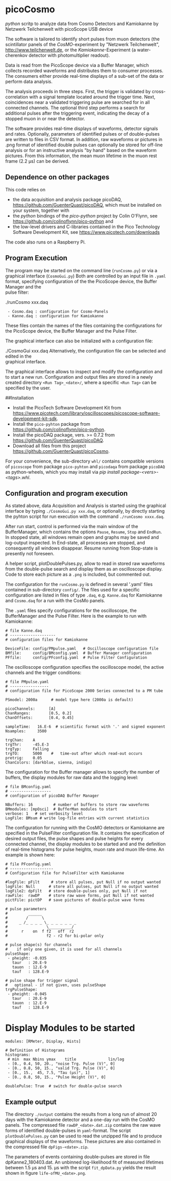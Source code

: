 # picoCosmo

*python* scritp to analyze data from Cosmo Detectors and Kamiokanne 
 by Netzwerk Teilchenwelt with picoScope USB device

The software is tailored to identify short pulses from muon detectors (the 
scintillator panels of the *CosMO*-experiment by "Netzwerk Teilchenwelt",
<http://www.teilchenwelt.de>, or the *Kamiokanne*-Experiment (a
water-cherenkov detector with photomultiplier readout). 


Data is read from the PicoScope device via a Buffer Manager, which collects recorded waveforms and distributes them to consumer processes. The consumers either provide real-time displays of a sub-set of the data or perform data analysis.
 
The analysis proceeds in three steps. First, the trigger is validated by cross-correlation with a signal template located around the trigger time. Next, coincidences near a validated triggering pulse are searched for in all connected channels. The optional third step performs a search for additional pulses after the triggering event, indicating the decay of a stopped muon in or near the detector.

The software provides real-time displays of waveforms, detector signals and rates. Optionally, parameters of identified pulses or of double-pulses are written to files in CSV format. In addition, raw waveforms or pictures in .png format of identified double pulses can optionally be stored for off-line analysis or for an instructive analysis "by hand" based on the waveform pictures. From this information, the mean muon lifetime in the muon rest frame (2.2 µs) can be derived. 


## Dependence on other packages

This code relies on

  - the data acquisition and analysis package
    picoDAQ, <https://github.com/GuenterQuast/picoDAQ>, which
    must be installed on your system, together with
  - the  *python* bindings of the *pico-python* project by Colin
    O'Flynn, see <https://github.com/colinoflynn/pico-python> and
  - the low-level drivers and C-libraries contained in
    the Pico Technology Software Development Kit, see
    <https://www.picotech.com/downloads>

The code also runs on a Raspberry Pi. 

## Program Execution

The program may be started on the command line (`runCosmo.py`) or via a  
graphical interface (`CosmoGui.py`)
Both are controlled by an input file in `.yaml` format, specifying
configuration of the the PicoScope device, the Buffer Manager and the   
pulse filter:

   ./runCosmo xxx.daq

     - Cosmo.daq : configuration for Cosmo-Panels
     - Kanne.daq : configuration for Kamiokanne
These files contain the names of the files containing the configurations
for the PicoScope device, the Buffer Manager and the Pulse Filter.

The graphical interface can also be initialized with a configuration file:

   ./CosmoGui xxx.daq
Alternatively, the configuration file can be selected and edited in the  
graphical interface. 

The graphical interface allows to inspect and modify the configuration and to start a new run. Configuration and output files are
stored in a newly created directory `<Run Tag>_<date>/`, where a specific `<Run Tag>` can be specified by the user.


##Installation

  - Install the PicoTech Software Development Kit from  
    <https://www.picotech.com/library/oscilloscopes/picoscope-software-development-kit-sdk>.
  - Install the `pico-pyhton` package from   
    <https://github.com/colinoflynn/pico-python>.
  - Install the picoDAQ package, vers. >= 0.7.2 from 
    <https://github.com/GuenterQuast/picoDAQ>. 
  - Download all files from this project
    <https://github.com/GuenterQuast/picoCosmo>.

For your convenience, the sub-directory `whl/` contains
compatible versions of `picoscope` from package `pico-pyhton`
and `picodaqa` from package `picoDAQ` as python-wheels, which
you may install via *pip install package-<vers\>-<tags\>.whl*.

## Configuration and program execution

As stated above, data Acquisition and Analysis is started using the
graphical interface by typing `./CosmoGui.py xxx.daq`, or optionally, 
by directly starting the pyhton script for run execution with the
command `./runCosmo xxxx.daq`.

After run start, control is performed via the main window of the
BufferManager, which contains the options `Pause`, `Resume`,
`Stop` and `EndRun`. In stopped state, all windows remain open
and graphs may be saved and log-output inspected. In End-state,
all processes are stopped, and consequently all windows disappear.
Resume running from Stop-state is presently not foreseen. 

A helper script, plotDoublePulses.py, allow to read in stored
raw waveforms from the double-pulse search and display them as an
oscilloscope display. Code to store each picture as a `.png`
is included, but commented out.

The configuration for the `runCosmo.py` is defined in several '.yaml' files contained in sub-directory `config/`. The files used for
a specific configuration are listed in files of type `.daq`, e.g. `Kanne.daq` for Kamiokanne and `Cosmo.daq` for a run with the 
CosMo panels. 

The  `.yaml` files specify configurations for the oscilloscope, the BufferManager and the Pulse Filter. Here is the example to run with Kamiokanne:

    # file Kanne.daq
    # --------------------
    # configuration files for Kamiokanne 

    DeviceFile: config/PMpulse.yaml   # Oscilloscope configuration file
    BMfile:     config/BMconfig.yaml  # Buffer Manager configuration
    PFfile:     config/PFconfig.yaml  # Pulse Filter Configuration 

The oscilloscope configuration specifies the oscilloscope model,
the active channels and the trigger conditions:

    # file PMpulse.yaml
    # -----------------
    # configuration file for PicoScope 2000 Series connected to a PM tube

    PSmodel: 2000a      # model type here (2000a is default)

    picoChannels:      [A]
    ChanRanges:        [0.5, 0.2]
    ChanOffsets:       [0.4, 0.45]

    sampleTime:   16.E-6  # scientific format with '.' and signed exponent 
    Nsamples:     3500

    trgChan:    A
    trgThr:     -45.E-3
    trgTyp:     Falling
    trgTO:      5000    #   time-out after which read-out occurs
    pretrig:    0.05
    ChanColors: [darkblue, sienna, indigo]


The configuration for the Buffer manager allows to specify the
number of buffers, the display modules for raw data and the 
logging level:

    # file BMconfig.yaml
    # ------------------
    # configuration of picoDAQ Buffer Manager 

    NBuffers: 16         # number of buffers to store raw waveforms
    BMmodules: [mpOsci]  # BufferMan modules to start
    verbose: 1   # set verbosity level
    LogFile: BMsum # write log-file entries with current statistics

The configuration for running with the CosMO detectors or Kamiokanne
are specified in the PulseFilter configuration file. It contains 
the specification of desired output files, the pulse shapes and
pulse heights for every connected channel, the display modules
to be started and and the definition of real-time histograms for pulse heights, muon rate and muon life-time. An example is shown
here: 

    # file PFconfig.yaml
    # -------------------
    # Configuration file for PulseFilter with Kamiokanne

    #logFile: pFilt     # store all pulses, put Null if no output wanted
    logFile: Null      # store all pulses, put Null if no output wanted
    logFile2: dpFilt   # store double-pulses only, put Null if not
    rawFile:  rawDP    # store raw wave forms, put Null if not wanted
    pictFile: pictDP   # save pictures of double-pulse wave forms

    # pulse parameters
    #         ______
    #        /      \  
    #     _ /_ _ _ _ \_ _ _ _ _ _ _   
    #                 \__________/
    #      r    on  f f2   off  r2 
    #                 f2 - r2 for bi-polar only

    # pulse shape(s) for channels
    #    if only one given, it is used for all channels
    pulseShape:
     - pheight: -0.035
       taur   : 20.E-9
       tauon  : 12.E-9 
       tauf   : 128.E-9 

    # pulse shape for trigger signal
    #   optional - if not given, uses pulseShape
    trgPulseShape:
     - pheight: -0.045
       taur   : 20.E-9
       tauon  : 12.E-9 
       tauf   : 128.E-9 

  # Display Modules to be started
    modules: [RMeter, Display, Hists]

    # Definition of Histograms
    histograms:
     # min  max Nbins ymax    title              lin/log
     - [0., 0.4, 50, 20., "noise Trg. Pulse (V)", 0]
     - [0., 0.8, 50, 15., "valid Trg. Pulse (V)", 0]
     - [0., 15.,  45, 7.5, "Tau (µs)", 1]
     - [0., 0.8, 50, 15., "Pulse Height (V)", 0]

    doublePulse: True  # switch for double-pulse search


## Example output

The directory `./output` contains the results from a long run of almost
20 days with the Kamiokanne detector and a one-day run with the CosMO
panels. The compressed file `rawDP_<date>.dat.zip` contains the 
raw wave forms of identified double-pulses in `yaml`-format. The
script `plotDoublePulses.py` can be used to read the unzipped file and to
produce graphical displays of the waveforms. These pictures are also contained in the compressed file `dpFigs-<date>.zip`. 

The parameters of events containing double-pulses are stored in file
dpKanne2_180403.dat. An unbinned log-likelihood fit of measured
lifetimes between 1.5 µs and 15. µs with the script `fit_dpData.py`
yields the result shown in figure `life-ofMU_<date>.png`.    

